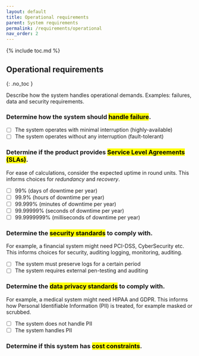 ```yaml
---
layout: default
title: Operational requirements
parent: System requirements
permalink: /requirements/operational
nav_order: 2
---
```


{% include toc.md %}

## Operational requirements
{: .no_toc }

Describe how the system handles operational demands. Examples: failures, data and security requirements.

### Determine how the system should <mark>handle failure</mark>.

- [ ] The system operates with minimal interruption (highly-available)
- [ ] The system operates without any interruption (fault-tolerant)

### Determine if the product provides <mark>Service Level Agreements (SLAs)</mark>.

For ease of calculations, consider the expected uptime in round units. This informs choices for _redundancy_ and _recovery_.

- [ ] 99% (days of downtime per year)
- [ ] 99.9% (hours of downtime per year)
- [ ] 99.999% (minutes of downtime per year)
- [ ] 99.99999% (seconds of downtime per year)
- [ ] 99.9999999% (milliseconds of downtime per year)

### Determine the <mark>security standards</mark> to comply with.

For example, a financial system might need PCI-DSS, CyberSecurity etc. This informs choices for security, auditing logging, monitoring, auditing.

- [ ] The system must preserve logs for a certain period
- [ ] The system requires external pen-testing and auditing

### Determine the <mark>data privacy standards</mark> to comply with.

For example, a medical system might need HIPAA and GDPR. This informs how Personal Identifiable Information (PII) is treated, for example masked or scrubbed.

- [ ] The system does not handle PII
- [ ] The system handles PII

### Determine if this system has <mark>cost constraints</mark>.
